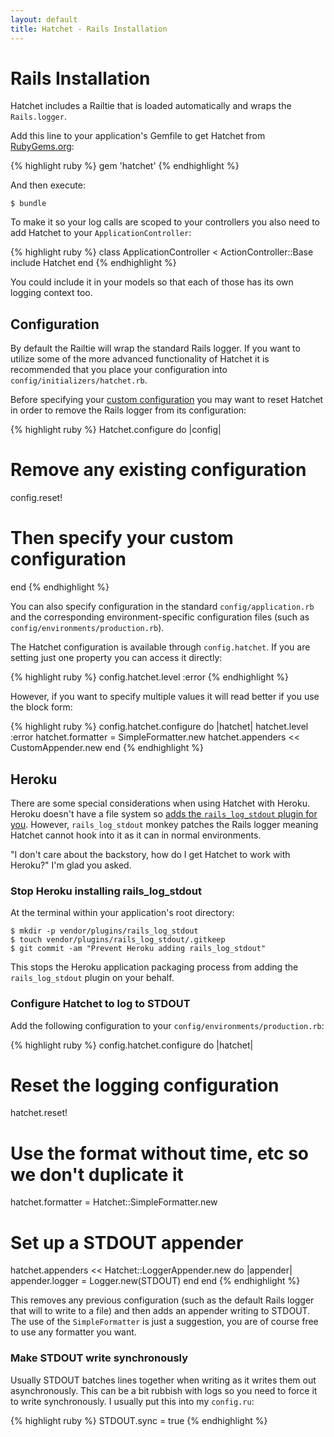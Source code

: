 ```yaml
---
layout: default
title: Hatchet - Rails Installation
---
```


# Rails Installation

Hatchet includes a Railtie that is loaded automatically and wraps the
`Rails.logger`.

Add this line to your application's Gemfile to get Hatchet from
[RubyGems.org](https://rubygems.org/gems/hatchet):

{% highlight ruby %}
gem 'hatchet'
{% endhighlight %}

And then execute:

    $ bundle

To make it so your log calls are scoped to your controllers you also need to add
Hatchet to your `ApplicationController`:

{% highlight ruby %}
class ApplicationController < ActionController::Base
  include Hatchet
end
{% endhighlight %}

You could include it in your models so that each of those has its own logging
context too.

## Configuration

By default the Railtie will wrap the standard Rails logger. If you want to
utilize some of the more advanced functionality of Hatchet it is recommended
that you place your configuration into `config/initializers/hatchet.rb`.

Before specifying your [custom configuration](/hatchet/configuration.html) you
may want to reset Hatchet in order to remove the Rails logger from its
configuration:

{% highlight ruby %}
Hatchet.configure do |config|
  # Remove any existing configuration
  config.reset!
  # Then specify your custom configuration
end
{% endhighlight %}

You can also specify configuration in the standard `config/application.rb` and
the corresponding environment-specific configuration files (such as
`config/environments/production.rb`).

The Hatchet configuration is available through `config.hatchet`. If you are
setting just one property you can access it directly:

{% highlight ruby %}
config.hatchet.level :error
{% endhighlight %}

However, if you want to specify multiple values it will read better if you use
the block form:

{% highlight ruby %}
config.hatchet.configure do |hatchet|
  hatchet.level :error
  hatchet.formatter = SimpleFormatter.new
  hatchet.appenders << CustomAppender.new
end
{% endhighlight %}

## Heroku

There are some special considerations when using Hatchet with Heroku. Heroku
doesn't have a file system so [adds the `rails_log_stdout` plugin for you](https://github.com/heroku/heroku-buildpack-ruby#rails-log-stdout).
However, `rails_log_stdout` monkey patches the Rails logger meaning Hatchet
cannot hook into it as it can in normal environments.

"I don't care about the backstory, how do I get Hatchet to work with Heroku?"
I'm glad you asked.

### Stop Heroku installing rails_log_stdout

At the terminal within your application's root directory:

    $ mkdir -p vendor/plugins/rails_log_stdout
    $ touch vendor/plugins/rails_log_stdout/.gitkeep
    $ git commit -am "Prevent Heroku adding rails_log_stdout"

This stops the Heroku application packaging process from adding the
`rails_log_stdout` plugin on your behalf.

### Configure Hatchet to log to STDOUT

Add the following configuration to your `config/environments/production.rb`:

{% highlight ruby %}
config.hatchet.configure do |hatchet|
  # Reset the logging configuration
  hatchet.reset!
  # Use the format without time, etc so we don't duplicate it
  hatchet.formatter = Hatchet::SimpleFormatter.new
  # Set up a STDOUT appender
  hatchet.appenders << Hatchet::LoggerAppender.new do |appender|
    appender.logger = Logger.new(STDOUT)
  end
end
{% endhighlight %}

This removes any previous configuration (such as the default Rails logger that
will to write to a file) and then adds an appender writing to STDOUT. The use of
the `SimpleFormatter` is just a suggestion, you are of course free to use any
formatter you want.

### Make STDOUT write synchronously

Usually STDOUT batches lines together when writing as it writes them out
asynchronously. This can be a bit rubbish with logs so you need to force it to
write synchronously. I usually put this into my `config.ru`:

{% highlight ruby %}
STDOUT.sync = true
{% endhighlight %}

